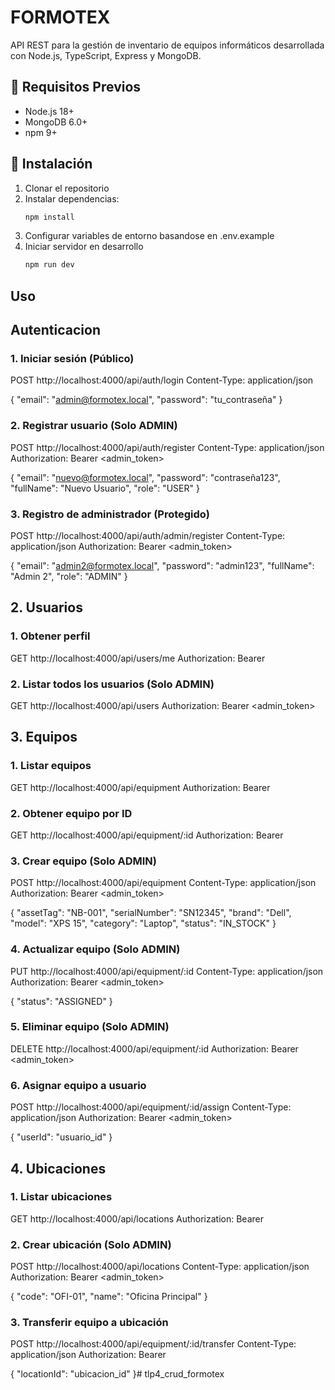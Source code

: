 # FORMOTEX

API REST para la gestión de inventario de equipos informáticos desarrollada con Node.js, TypeScript, Express y MongoDB.

## 🚀 Requisitos Previos

- Node.js 18+
- MongoDB 6.0+
- npm 9+

## 🔧 Instalación

1. Clonar el repositorio
2. Instalar dependencias:
   ```bash
   npm install
   ```
3. Configurar variables de entorno basandose en .env.example
4. Iniciar servidor en desarrollo
    ```bash
   npm run dev
   ```

## Uso

## Autenticacion

### 1. Iniciar sesión (Público)
POST http://localhost:4000/api/auth/login
Content-Type: application/json

{
  "email": "admin@formotex.local",
  "password": "tu_contraseña"
}

### 2. Registrar usuario (Solo ADMIN)
POST http://localhost:4000/api/auth/register
Content-Type: application/json
Authorization: Bearer <admin_token>

{
  "email": "nuevo@formotex.local",
  "password": "contraseña123",
  "fullName": "Nuevo Usuario",
  "role": "USER"
}

### 3. Registro de administrador (Protegido)
POST http://localhost:4000/api/auth/admin/register
Content-Type: application/json
Authorization: Bearer <admin_token>

{
  "email": "admin2@formotex.local",
  "password": "admin123",
  "fullName": "Admin 2",
  "role": "ADMIN"
}

## 2. Usuarios

### 1. Obtener perfil
GET http://localhost:4000/api/users/me
Authorization: Bearer <token>

### 2. Listar todos los usuarios (Solo ADMIN)
GET http://localhost:4000/api/users
Authorization: Bearer <admin_token>

## 3. Equipos

### 1. Listar equipos
GET http://localhost:4000/api/equipment
Authorization: Bearer <token>

### 2. Obtener equipo por ID
GET http://localhost:4000/api/equipment/:id
Authorization: Bearer <token>

### 3. Crear equipo (Solo ADMIN)
POST http://localhost:4000/api/equipment
Content-Type: application/json
Authorization: Bearer <admin_token>

{
  "assetTag": "NB-001",
  "serialNumber": "SN12345",
  "brand": "Dell",
  "model": "XPS 15",
  "category": "Laptop",
  "status": "IN_STOCK"
}

### 4. Actualizar equipo (Solo ADMIN)
PUT http://localhost:4000/api/equipment/:id
Content-Type: application/json
Authorization: Bearer <admin_token>

{
  "status": "ASSIGNED"
}

### 5. Eliminar equipo (Solo ADMIN)
DELETE http://localhost:4000/api/equipment/:id
Authorization: Bearer <admin_token>

### 6. Asignar equipo a usuario
POST http://localhost:4000/api/equipment/:id/assign
Content-Type: application/json
Authorization: Bearer <admin_token>

{
  "userId": "usuario_id"
}


## 4. Ubicaciones

### 1. Listar ubicaciones
GET http://localhost:4000/api/locations
Authorization: Bearer <token>

### 2. Crear ubicación (Solo ADMIN)
POST http://localhost:4000/api/locations
Content-Type: application/json
Authorization: Bearer <admin_token>

{
  "code": "OFI-01",
  "name": "Oficina Principal"
}

### 3. Transferir equipo a ubicación
POST http://localhost:4000/api/equipment/:id/transfer
Content-Type: application/json
Authorization: Bearer <token>

{
  "locationId": "ubicacion_id"
}# tlp4_crud_formotex
